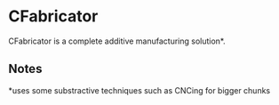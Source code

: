 # CFabricator

CFabricator is a complete additive manufacturing solution*.

## Notes

*uses some substractive techniques such as CNCing for bigger chunks
